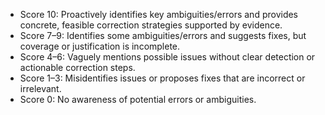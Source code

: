 - Score 10: Proactively identifies key ambiguities/errors and provides concrete, feasible correction strategies supported by evidence.
- Score 7–9: Identifies some ambiguities/errors and suggests fixes, but coverage or justification is incomplete.
- Score 4–6: Vaguely mentions possible issues without clear detection or actionable correction steps.
- Score 1–3: Misidentifies issues or proposes fixes that are incorrect or irrelevant.
- Score 0: No awareness of potential errors or ambiguities.
